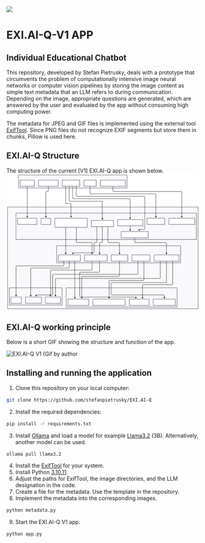 ![](images/IEC_Logo.png)

# EXI.AI-Q-V1 APP
## Individual Educational Chatbot

This repository, developed by Stefan Pietrusky, deals with a prototype that circumvents the problem of computationally intensive image neural networks or computer vision pipelines by storing the image content as simple text metadata that an LLM refers to during communication. Depending on the image, appropriate questions are generated, which are answered by the user and evaluated by the app without consuming high computing power. 

The metadata for JPEG and GIF files is implemented using the external tool [ExifTool](https://exiftool.org/). Since PNG files do not recognize EXIF segments but store them in chunks, Pillow is used here. 

## EXI.AI-Q Structure
The structure of the current [V1] EXI.AI-Q app is shown below.
![EXI.AI-Q V1 Structure (SVG created with Mermaid](images/EXI.AI-Q-V1.svg)

## EXI.AI-Q working principle
Below is a short GIF showing the structure and function of the app.

![EXI.AI-Q V1 (Gif by author](images/EXI.AI-Q-V1.gif)

## Installing and running the application 
1. Clone this repository on your local computer: 
```bash 
git clone https://github.com/stefanpietrusky/EXI.AI-Q
```
2. Install the required dependencies:
```bash 
pip install -r requirements.txt
```
3. Install [Ollama](https://ollama.com/) and load a model for example [Llama3.2](https://ollama.com/library/llama3.2) (3B). Alternatively, another model can be used.
```bash 
ollama pull llama3.2
```
4. Install the [ExifTool](https://exiftool.org/) for your system.
5. Install Python [3.10.11](https://www.python.org/downloads/release/python-31011/).
6. Adjust the paths for ExifTool, the image directories, and the LLM designation in the code.
7. Create a file for the metadata. Use the template in the repository.
8. Implement the metadata into the corresponding images.
```bash 
python metadata.py
```
9. Start the EXI.AI-Q V1 app.
```bash 
python app.py
```
